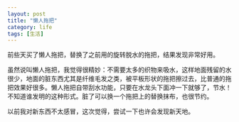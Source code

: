 ```yaml
---
layout: post
title: "懒人拖把"
category: life
tags: [生活]
---
```


前些天买了懒人拖把，替换了之前用的旋转脱水的拖把，结果发现非常好用。

虽然说叫懒人拖把，我觉得很精妙：不需要太多的织物来吸水，这样地面残留的水很少，地面的脏东西尤其是纤维毛发之类，被平板形状的拖把擦过去，比普通的拖把效果好很多。懒人拖把自带刮水功能，只要在水龙头下面冲一下就够了，节水！不知道谁发明的这种形式。脏了可以换一个拖把上的替换抹布，也很节约。

以前我对新东西不太感冒，这次觉得，尝试一下也许会发现新天地。